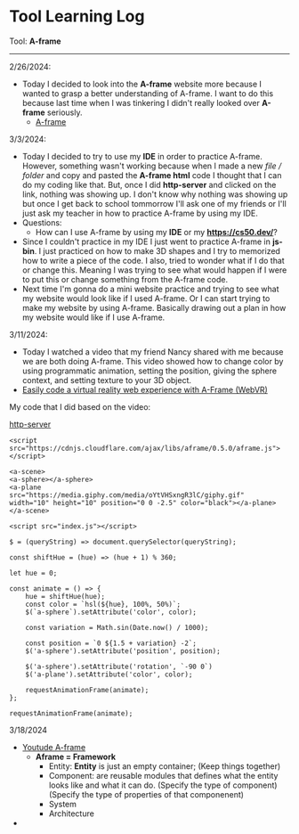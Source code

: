 # Tool Learning Log

Tool: **A-frame**

---

2/26/2024:
* Today I decided to look into the **A-frame** website more because I wanted to grasp a better understanding of A-frame. I want to do this because last time when I was tinkering I didn't really looked over **A-frame** seriously.
  * [A-frame](https://aframe.io/docs/1.5.0/introduction/)

3/3/2024:
* Today I decided to try to use my **IDE** in order to practice A-frame. However, something wasn't working because when I made a new _file / folder_ and copy and pasted the **A-frame html** code I thought that I can do my coding like that. But, once I did **http-server** and clicked on the link, nothing was showing up. I don't know why nothing was showing up but once I get back to school tommorrow I'll ask one of my friends or I'll just ask my teacher in how to practice A-frame by using my IDE.
* Questions:
  * How can I use A-frame by using my **IDE** or my **https://cs50.dev/**?
* Since I couldn't practice in my IDE I just went to practice A-frame in **js-bin**. I just practiced on how to make 3D shapes and I try to memorized how to write a piece of the code. I also, tried to wonder what if I do that or change this. Meaning I was trying to see what would happen if I were to put this or change something from the A-frame code.
* Next time I'm gonna do a mini website practice and trying to see what my website would look like if I used A-frame. Or I can start trying to make my website by using A-frame. Basically drawing out a plan in how my website would like if I use A-frame. 

3/11/2024:
* Today I watched a video that my friend Nancy shared with me because we are both doing A-frame. This video showed how to change color by using programmatic animation, setting the position, giving the sphere context, and setting texture to your 3D object. 
* [Easily code a virtual reality web experience with A-Frame (WebVR)](https://www.youtube.com/watch?v=jhEfT9YjLcU&t=576s)

My code that I did based on the video:

[http-server](https://shiny-spoon-pjrvrvrrww6gfxpv-8080.app.github.dev/index.html)
```
<script
src="https://cdnjs.cloudflare.com/ajax/libs/aframe/0.5.0/aframe.js">
</script>

<a-scene>
<a-sphere></a-sphere>
<a-plane
src="https://media.giphy.com/media/oYtVHSxngR3lC/giphy.gif"
width="10" height="10" position="0 0 -2.5" color="black"></a-plane>
</a-scene>

<script src="index.js"></script>

$ = (queryString) => document.querySelector(queryString);

const shiftHue = (hue) => (hue + 1) % 360;

let hue = 0;

const animate = () => {
    hue = shiftHue(hue);
    const color = `hsl(${hue}, 100%, 50%)`;
    $(`a-sphere`).setAttribute('color', color);

    const variation = Math.sin(Date.now() / 1000);

    const position = `0 ${1.5 + variation} -2`;
    $('a-sphere').setAttribute('position', position);

    $('a-sphere').setAttribute('rotation', `-90 0`)
    $('a-plane').setAttribute('color', color);

    requestAnimationFrame(animate);
};

requestAnimationFrame(animate);
```



<!-- 
* Links you used today (websites, videos, etc)
* Things you tried, progress you made, etc
* Challenges, a-ha moments, etc
* Questions you still have
* What you're going to try next
-->

3/18/2024

* [Youtude A-frame](https://www.youtube.com/watch?v=qB8Ejh_QdpE&list=PLP3KjR1TMw7ekqC4o5gy0rR4odw7Jga84&index=4)
  * **Aframe = Framework**
    * Entity: **Entity** is just an empty container; (Keep things together) 
    * Component: are reusable modules that defines what the entity looks like and what it can do. (Specify the type of component) (Specify the type of properties of that componenent)
    * System
    * Architecture
* 












